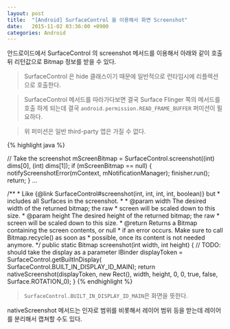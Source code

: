 ```yaml
---
layout: post
title:  "[Android] SurfaceControl 을 이용해서 화면 Screenshot"
date:   2015-11-02 03:36:00 +0900
categories: Android
---
```


안드로이드에서 SurfaceControl 의 screenshot 메서드를 이용해서 아래와 같이 호출 뒤 리턴값으로 Bitmap 정보를 받을 수 있다.

> SurfaceControl 은 hide 클래스이기 때문에 일반적으로 런타임시에 리플렉션으로 호출한다.

> SurfaceControl 메서드를 따라가다보면 결국 Surface Flinger 쪽의 메서드를 호출 하게 되는데 결국 `android.permission.READ_FRAME_BUFFER` 퍼미션이 필요하다.

> 위 퍼미션은 일반 third-party 앱은 가질 수 없다.

{% highlight java %}

// Take the screenshot
mScreenBitmap = SurfaceControl.screenshot((int) dims[0], (int) dims[1]);
  if (mScreenBitmap == null) {
      notifyScreenshotError(mContext, mNotificationManager);
      finisher.run();
      return;
}
...

 /**
     * Like {@link SurfaceControl#screenshot(int, int, int, int, boolean)} but
     * includes all Surfaces in the screenshot.
     *
     * @param width The desired width of the returned bitmap; the raw
     * screen will be scaled down to this size.
     * @param height The desired height of the returned bitmap; the raw
     * screen will be scaled down to this size.
     * @return Returns a Bitmap containing the screen contents, or null
     * if an error occurs. Make sure to call Bitmap.recycle() as soon as
     * possible, once its content is not needed anymore.
     */
    public static Bitmap screenshot(int width, int height) {
        // TODO: should take the display as a parameter
        IBinder displayToken = SurfaceControl.getBuiltInDisplay(
                SurfaceControl.BUILT_IN_DISPLAY_ID_MAIN);
        return nativeScreenshot(displayToken, new Rect(), width, height, 0, 0, true,
                false, Surface.ROTATION_0);
    }
{% endhighlight %}

> `SurfaceControl.BUILT_IN_DISPLAY_ID_MAIN`은 화면을 뜻한다.

nativeScreenshot 메서드는 인자로 범위를 비롯해서 레이어 범위 등을 받는데 레이어를 분리해서 캡쳐할 수도 있다.
